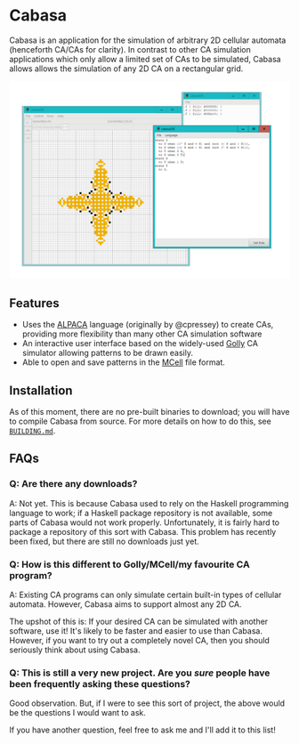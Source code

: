 # Cabasa

Cabasa is an application for the simulation of arbitrary 2D cellular automata (henceforth CA/CAs for clarity).
In contrast to other CA simulation applications which only allow a limited set of CAs to be simulated,
  Cabasa allows allows the simulation of any 2D CA on a rectangular grid.

![screenshot](screenshot.png)

## Features

- Uses the
  [ALPACA](https://github.com/catseye/ALPACA/blob/0b2d57b8739dc240969c62c8e1cd13c1863770e0) language (originally by @cpressey)
  to create CAs, providing more flexibility than many other CA simulation software
- An interactive user interface based on the widely-used [Golly](http://golly.sourceforge.net/) CA simulator
  allowing patterns to be drawn easily.
- Able to open and save patterns in the [MCell](http://psoup.math.wisc.edu/mcell/ca_files_formats.html#MCell) file format.

## Installation

As of this moment, there are no pre-built binaries to download; you will have to compile Cabasa from source.
For more details on how to do this, see [`BUILDING.md`](BUILDING.md).

## FAQs

### Q: Are there any downloads?

A: Not yet.
This is because Cabasa used to rely on the Haskell programming language to work;
  if a Haskell package repository is not available, some parts of Cabasa would not work properly.
Unfortunately, it is fairly hard to package a repository of this sort with Cabasa.
This problem has recently been fixed, but there are still no downloads just yet.

### Q: How is this different to Golly/MCell/my favourite CA program?

A: Existing CA programs can only simulate certain built-in types of cellular automata.
However, Cabasa aims to support almost any 2D CA.

The upshot of this is:
  If your desired CA can be simulated with another software, use it! It's likely to be faster and easier to use than Cabasa.
However, if you want to try out a completely novel CA, then you should seriously think about using Cabasa.

### Q: This is still a very new project. Are you *sure* people have been frequently asking these questions?

Good observation.
But, if I were to see this sort of project, the above would be the questions I would want to ask.

If you have another question, feel free to ask me and I'll add it to this list!
